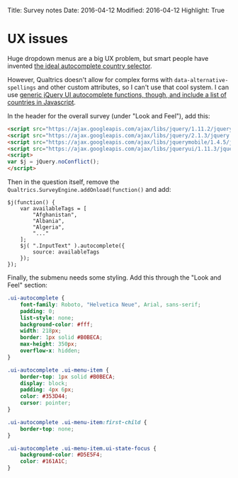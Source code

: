 Title: Survey notes
Date: 2016-04-12
Modified: 2016-04-12
Highlight: True

# UX issues

Huge dropdown menus are a big UX problem, but smart people have invented [the ideal autocomplete country selector](http://baymard.com/labs/country-selector).

However, Qualtrics doesn't allow for complex forms with `data-alternative-spellings` and other custom attributes, so I can't use that cool system. I can use [generic jQuery UI autocomplete functions, though, and include a list of countries in Javascript](https://stackoverflow.com/questions/28952275/unsolved-adding-autocomplete-with-javascript-to-qualtrics).

In the header for the overall survey (under "Look and Feel"), add this:

```html
<script src="https://ajax.googleapis.com/ajax/libs/jquery/1.11.2/jquery.min.js"></script>
<script src="https://ajax.googleapis.com/ajax/libs/jquery/2.1.3/jquery.min.js"></script>
<script src="https://ajax.googleapis.com/ajax/libs/jquerymobile/1.4.5/jquery.mobile.min.js"></script>
<script src="https://ajax.googleapis.com/ajax/libs/jqueryui/1.11.3/jquery-ui.min.js"></script>
<script>
var $j = jQuery.noConflict();  
</script>
```

Then in the question itself, remove the `Qualtrics.SurveyEngine.addOnload(function()` and add:

```
$j(function() {
    var availableTags = [
        "Afghanistan",
        "Albania",
        "Algeria",
        "..."
    ];
    $j( ".InputText" ).autocomplete({
        source: availableTags
    });
});
```

Finally, the submenu needs some styling. Add this through the "Look and Feel" section:

```css
.ui-autocomplete {
    font-family: Roboto, "Helvetica Neue", Arial, sans-serif;
    padding: 0;
    list-style: none;
    background-color: #fff;
    width: 218px;
    border: 1px solid #B0BECA;
    max-height: 350px;
    overflow-x: hidden;
}

.ui-autocomplete .ui-menu-item {
    border-top: 1px solid #B0BECA;
    display: block;
    padding: 4px 6px;
    color: #353D44;
    cursor: pointer;
}

.ui-autocomplete .ui-menu-item:first-child {
    border-top: none;
}

.ui-autocomplete .ui-menu-item.ui-state-focus {
    background-color: #D5E5F4;
    color: #161A1C;
}
```
